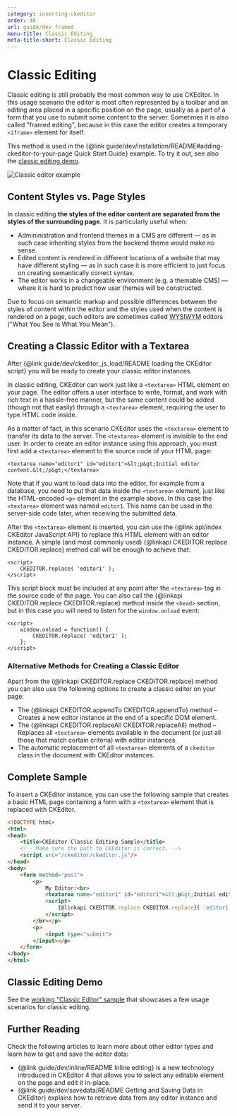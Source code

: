 ```yaml
---
category: inserting-ckeditor
order: 40
url: guide/dev_framed
menu-title: Classic Editing
meta-title-short: Classic Editing
---
```

<!--
Copyright (c) 2003-2017, CKSource - Frederico Knabben. All rights reserved.
For licensing, see LICENSE.md.
-->

# Classic Editing

Classic editing is still probably the most common way to use CKEditor. In this usage scenario the editor is most often represented by a toolbar and an editing area placed in a specific position on the page, usually as a part of a form that you use to submit some content to the server. Sometimes it is also called "framed editing", because in this case the editor creates a temporary `<iframe>` element for itself.

This method is used in the {@link guide/dev/installation/README#adding-ckeditor-to-your-page Quick Start Guide} example. To try it out, see also the [classic editing demo](https://sdk.ckeditor.com/samples/classic.html).

<img src="%BASE_PATH%/assets/img/classic_example.png" alt="Classic editor example">

## Content Styles vs. Page Styles

In classic editing **the styles of the editor content are separated from the styles of the surrounding page**. It is particularly useful when:

* Admininistration and frontend themes in a CMS are different &mdash; as in such case inheriting styles from the backend theme would make no sense.
* Edited content is rendered in different locations of a website that may have different styling &mdash; as in such case it is more efficient to just focus on creating semantically correct syntax.
* The editor works in a changeable environment (e.g. a themable CMS) &mdash; where it is hard to predict how user themes will be constructed.

Due to focus on semantic markup and possible differences between the styles of content within the editor and the styles used when the content is rendered on a page, such editors are sometimes called <abbr title="What You See Is What You Mean">WYSIWYM</abbr> editors ("What You See Is What You Mean").

## Creating a Classic Editor with a Textarea

After {@link guide/dev/ckeditor_js_load/README loading the CKEditor script} you will be ready to create your classic editor instances.

In classic editing, CKEditor can work just like a `<textarea>` HTML element on your page. The editor offers a user interface to write, format, and work with rich text in a hassle-free manner, but the same content could be added (though not that easily) through a `<textarea>` element, requiring the user to type HTML code inside.

As a matter of fact, in this scenario CKEditor uses the `<textarea>` element to transfer its data to the server. The `<textarea>` element is invisible to the end user. In order to create an editor instance using this approach, you must first add a `<textarea>` element to the source code of your HTML page:

	<textarea name="editor1" id="editor1">&lt;p&gt;Initial editor content.&lt;/p&gt;</textarea>

Note that if you want to load data into the editor, for example from a database, you need to put that data inside the `<textarea>` element, just like the HTML-encoded `<p>` element in the example above. In this case the `<textarea>` element was named `editor1`. This name can be used in the server-side code later, when receiving the submitted data.

After the `<textarea>` element is inserted, you can use the {@link api/index CKEditor JavaScript API} to replace this HTML element with an editor instance. A simple (and most commonly used) {@linkapi CKEDITOR.replace CKEDITOR.replace} method call will be enough to achieve that:

	<script>
		CKEDITOR.replace( 'editor1' );
	</script>

This script block must be included at any point after the `<textarea>` tag in the source code of the page. You can also call the {@linkapi CKEDITOR.replace CKEDITOR.replace} method inside the `<head>` section, but in this case you will need to listen for the `window.onload` event:

	<script>
		window.onload = function() {
			CKEDITOR.replace( 'editor1' );
		};
	</script>

### Alternative Methods for Creating a Classic Editor

Apart from the {@linkapi CKEDITOR.replace CKEDITOR.replace} method you can also use the following options to create a classic editor on your page:

* The {@linkapi CKEDITOR.appendTo CKEDITOR.appendTo} method &ndash; Creates a new editor instance at the end of a specific DOM element.
* The {@linkapi CKEDITOR.replaceAll CKEDITOR.replaceAll} method &ndash; Replaces all `<textarea>` elements available in the document (or just all those that match certain criteria) with editor instances.
* The automatic replacement of all `<textarea>` elements of a `ckeditor` class in the document with CKEditor instances.

## Complete Sample

To insert a CKEditor instance, you can use the following sample that creates a basic HTML page containing a form with a `<textarea>` element that is replaced with CKEditor.

``` html
<!DOCTYPE html>
<html>
<head>
    <title>CKEditor Classic Editing Sample</title>
    <!-- Make sure the path to CKEditor is correct. -->
    <script src="/ckeditor/ckeditor.js"/>
</head>
<body>
    <form method="post">
        <p>
            My Editor:<br>
            <textarea name="editor1" id="editor1">&lt;p&gt;Initial editor content.&lt;/p&gt;</textarea>
            <script>
                {@linkapi CKEDITOR.replace CKEDITOR.replace}( 'editor1' );
            </script>
        </br></p>
        <p>
            <input type="submit">
        </input></p>
    </form>
</body>
</html>
```

## Classic Editing Demo

See the [working "Classic Editor" sample](https://sdk.ckeditor.com/samples/classic.html) that showcases a few usage scenarios for classic editing.

## Further Reading

Check the following articles to learn more about other editor types and learn how to get and save the editor data:

* {@link guide/dev/inline/README Inline editing} is a new technology introduced in CKEditor 4 that allows you to select any editable element on the page and edit it in-place.
* {@link guide/dev/savedata/README Getting and Saving Data in CKEditor} explains how to retrieve data from any editor instance and send it to your server.
</textarea></textarea></textarea></head></textarea></textarea></textarea></p></textarea></textarea></textarea></textarea></textarea></textarea></img></iframe>